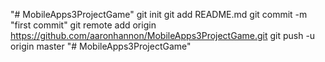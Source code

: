 "# MobileApps3ProjectGame"  git init git add README.md git commit -m "first commit" git remote add origin https://github.com/aaronhannon/MobileApps3ProjectGame.git git push -u origin master
"# MobileApps3ProjectGame" 
